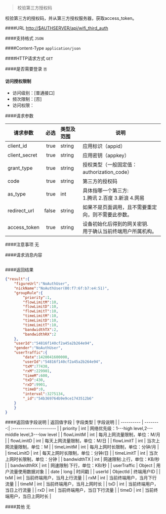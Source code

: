 
> 校验第三方授权码

校验第三方的授权码，并从第三方授权服务器，获取access_token。

####URL
<http://$AUTHSERVER/api/wifi_third_auth>

####支持格式
`JSON`

####Content-Type
`application/json`

####HTTP请求方式
`GET`

####是否需要登录
`否`

#### 访问授权限制
* 访问级别：[普通接口]
* 频次限制：[否]
* 访问权限：


####请求参数

| 请求参数      |    必选 | 类型及范围  | 说明                                |
| ------------- | -------:| :---------- | ----------------------------------- |
| client_id |   true |    string |  应用标识（appid） |
| client_secret |   true |    string |  应用密钥（appkey） |
| grant_type |  true |    string |  授权类型（一般固定值：authorization_code） |
| code |    true |    string |  第三方的授权码 |
| as_type | true |    int | 具体指哪一个第三方: <br/> 1.腾讯 2.百度 3.新浪 4.网易 |
| redirect_url |    false |   string |  如果不是页面调用，且不需要重定向，则不需要此参数。 |
| access_token |    true |    string |  设备初始化后得到的网关密钥. <br/> 用于确认当前终端用户所属机构。 |


####注意事项
无

####请求消息内容
``` JSON
```
####返回结果
``` JSON
{"result":{
    "figureUrl":"NoAuthUser",
    "nickName":"NoAuthUser(00:f7:6f:b7:e4:51)",
    "groupRule":{
        "priority":1,
        "flowLimitM":10,
        "flowLimitD":10,
        "flowLimitT":10,
        "timeLimitM":10,
        "timeLimitD":10,
        "timeLimitT":10,
        "bandwidthTX":2,
        "bandwidthRX":2
    },
    "userId":"54816f140cf2a45a2b264e94",
    "gender":"NoAuthUser",
    "userTraffic":{
        "date":1420041600000,
        "userId":"54816f140cf2a45a2b264e94",
        "txM":77430,
        "rxM":229901,
        "timeM":600,
        "txD":430,
        "rxD":9901,
        "timeD":0,
        "interval":3275134,
        "_id":"54b369764b9e9ce1743512b6"
    }
    }
}

```
####返回值字段说明
| 返回值字段 | 字段类型 | 字段说明                |
| ---------- | --------:| :---------------------- |
| priority |    int |  网络优先级：1---high level,2---middle level,3---low level |
| flowLimitM |  int |  每月上网流量限制，单位：M/月 |
| flowLimitD |  int |  每天上网流量限制，单位：M/日 |
| flowLimitT |  int |  当次上网流量限制，单位：M |
| timeLimitM |  int |  每月上网时长限制，单位：分钟/月 |
| timeLimitD |  int |  每天上网时长限制，单位：分钟/日 |
| timeLimitT |  int |  当次上网时长限制，单位：分钟 |
| bandwidthTX |  int |  网速限制:上行，单位：KB/秒 |
| bandwidthRX |  int |  网速限制:下行，单位：KB/秒 |
| userTraffic |  Object |  用户流量使用数据对象 |
| date |  long |  时间戳 |
| userId |  ObjectId |  终端用户ID |
| txM |  int |  当前终端用户，当月上行流量 |
| rxM |  int |  当前终端用户，当月下行流量 |
| timeM |  int |  当前终端用户，当月上网时长 |
| txD |  int |  当前终端用户，当日上行流量 |
| rxD |  int |  当前终端用户，当日下行流量 |
| timeD |  int |  当前终端用户，当日上网时长 |


####其他
无
